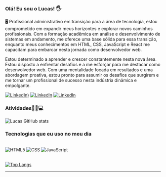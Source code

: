### Olá! Eu sou o Lucas! 🖐️

🖥️ Profissional administrativo em transição para a área de tecnologia, estou comprometido em expandir meus horizontes e explorar novos caminhos profissionais. Com a formação acadêmica em análise e desenvolvimento de sistemas em andamento, me oferece uma base sólida para essa transição, enquanto meus conhecimentos em HTML, CSS, JavaScript e React me capacitam para embarcar nesta jornada como desenvolvedor web.

Estou determinado a aprender e crescer constantemente nesta nova área. Estou disposto a enfrentar desafios e a me esforçar para me destacar como desenvolvedor web. Com uma mentalidade focada em resultados e uma abordagem proativa, estou pronto para assumir os desafios que surgirem e me tornar um profissional de sucesso nesta indústria dinâmica e empolgante.

[![LinkedIn](https://img.shields.io/badge/Instagram-E4405F?style=for-the-badge&logo=instagram&logoColor=white))](https://www.instagram.com/lucasalves0722/)
[![LinkedIn](https://img.shields.io/badge/LinkedIn-0077B5?style=for-the-badge&logo=linkedin&logoColor=white)](https://www.linkedin.com/in/lucas-alves-messias-6a004a200/)
[![LinkedIn](https://img.shields.io/badge/YouTube-FF0000?style=for-the-badge&logo=youtube&logoColor=white)](https://www.youtube.com/@lucasalves0722/featured)

### Atividades👨‍💻💻
![Lucas GitHub stats](https://github-readme-stats.vercel.app/api?username=lucasalves0722&show_icons=true&theme=radical)

### Tecnologias que eu uso no meu dia
<div style="display: inline_block"><br/>
  <img aling="center" alt="HTML5" src="https://img.shields.io/badge/HTML5-E34F26?style=for-the-badge&logo=html5&logoColor=white">
  <img aling="center" alt="CSS" src="https://img.shields.io/badge/CSS3-1572B6?style=for-the-badge&logo=css3&logoColor=white">
  <img aling="center" alt="JavaScript" src="https://img.shields.io/badge/JavaScript-F7DF1E?style=for-the-badge&logo=javascript&logoColor=white">
</div><br/>

[![Top Langs](https://github-readme-stats.vercel.app/api/top-langs/?username=lucasalves0722)](https://github.com/lucasalves0722/github-readme-stats)

---
